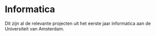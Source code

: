 # Informatica
Dit zijn al de relevante projecten uit het eerste jaar informatica aan de Universiteit van Amsterdam.
